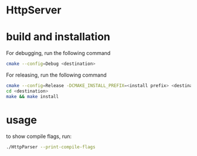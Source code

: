 # HttpServer

# build and installation

For debugging, run the following command
``` bash
cmake --config=Debug <destination>
```

For releasing, run the following command
``` bash
cmake --config=Release -DCMAKE_INSTALL_PREFIX=<install prefix> <destination>
cd <destination>
make && make install
```

# usage
to show compile flags, run:
``` bash
./HttpParser --print-compile-flags
```
